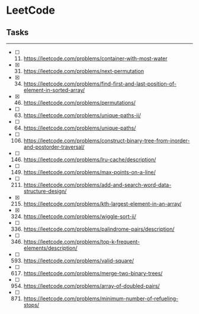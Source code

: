 # LeetCode

## Tasks
----
- [ ] 11. https://leetcode.com/problems/container-with-most-water
- [x] 31. https://leetcode.com/problems/next-permutation
- [x] 34. https://leetcode.com/problems/find-first-and-last-position-of-element-in-sorted-array/
- [x] 46. https://leetcode.com/problems/permutations/
- [ ] 63. https://leetcode.com/problems/unique-paths-ii/
- [ ] 64. https://leetcode.com/problems/unique-paths/
- [ ] 106. https://leetcode.com/problems/construct-binary-tree-from-inorder-and-postorder-traversal/
- [ ] 146. https://leetcode.com/problems/lru-cache/description/
- [ ] 149. https://leetcode.com/problems/max-points-on-a-line/
- [ ] 211. https://leetcode.com/problems/add-and-search-word-data-structure-design/
- [x] 215. https://leetcode.com/problems/kth-largest-element-in-an-array/
- [x] 324. https://leetcode.com/problems/wiggle-sort-ii/
- [ ] 336. https://leetcode.com/problems/palindrome-pairs/description/
- [ ] 346. https://leetcode.com/problems/top-k-frequent-elements/description/
- [ ] 593. https://leetcode.com/problems/valid-square/
- [ ] 617. https://leetcode.com/problems/merge-two-binary-trees/
- [ ] 954. https://leetcode.com/problems/array-of-doubled-pairs/
- [ ] 871. https://leetcode.com/problems/minimum-number-of-refueling-stops/
